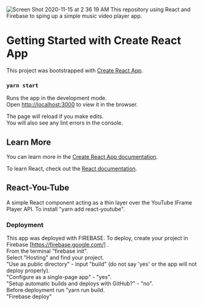 ![Screen Shot 2020-11-15 at 2 36 19 AM](https://user-images.githubusercontent.com/59614789/99179398-65155900-26eb-11eb-80a2-209de4c8741b.png)
This repository using React and Firebase to sping up a simple music video player app.

# Getting Started with Create React App

This project was bootstrapped with [Create React App](https://github.com/facebook/create-react-app).

### `yarn start`

Runs the app in the development mode.\
Open [http://localhost:3000](http://localhost:3000) to view it in the browser.

The page will reload if you make edits.\
You will also see any lint errors in the console.

## Learn More

You can learn more in the [Create React App documentation](https://facebook.github.io/create-react-app/docs/getting-started).

To learn React, check out the [React documentation](https://reactjs.org/).

## React-You-Tube

A simple React component acting as a thin layer over the YouTube IFrame Player API. To install "yarn add react-youtube".

### Deployment 

This app was deployed with FIREBASE. To deploy, create your project in Firebase [https://firebase.google.com/] .\
 From the terminal "firebase init".\
 Select "Hosting" and find your project.\
 "Use as public directory" - input "build" (do not say 'yes' or the app will not deploy properly).\
 "Configure as a single-page app" - "yes".\
 "Setup automatic builds and deploys with GitHub?" - "no".\
  Before deployment run "yarn run build.\
 "Firebase deploy"

